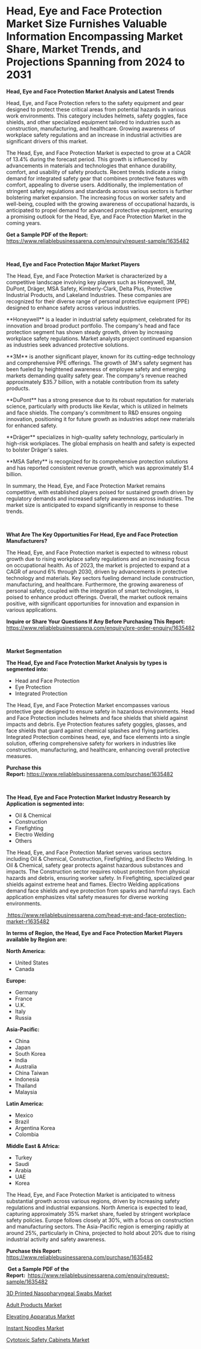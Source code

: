 <p><h1>Head, Eye and Face Protection Market Size Furnishes Valuable Information Encompassing Market Share, Market Trends, and Projections Spanning from 2024 to 2031</h1></p><p><strong>Head, Eye and Face Protection Market Analysis and Latest Trends</strong></p>
<p><p>Head, Eye, and Face Protection refers to the safety equipment and gear designed to protect these critical areas from potential hazards in various work environments. This category includes helmets, safety goggles, face shields, and other specialized equipment tailored to industries such as construction, manufacturing, and healthcare. Growing awareness of workplace safety regulations and an increase in industrial activities are significant drivers of this market.</p><p>The Head, Eye, and Face Protection Market is expected to grow at a CAGR of 13.4% during the forecast period. This growth is influenced by advancements in materials and technologies that enhance durability, comfort, and usability of safety products. Recent trends indicate a rising demand for integrated safety gear that combines protective features with comfort, appealing to diverse users. Additionally, the implementation of stringent safety regulations and standards across various sectors is further bolstering market expansion. The increasing focus on worker safety and well-being, coupled with the growing awareness of occupational hazards, is anticipated to propel demand for advanced protective equipment, ensuring a promising outlook for the Head, Eye, and Face Protection Market in the coming years.</p></p>
<p><strong>Get a Sample PDF of the Report:&nbsp;</strong> <a href="https://www.reliablebusinessarena.com/enquiry/request-sample/1635482?utm_campaign=1285&utm_medium=2&utm_source=Github&utm_content=ia&utm_term=02102024&utm_id=head-eye-and-face-protection">https://www.reliablebusinessarena.com/enquiry/request-sample/1635482</a></p>
<p>&nbsp;</p>
<p><strong>Head, Eye and Face Protection Major Market Players</strong></p>
<p><p>The Head, Eye, and Face Protection Market is characterized by a competitive landscape involving key players such as Honeywell, 3M, DuPont, Dräger, MSA Safety, Kimberly-Clark, Delta Plus, Protective Industrial Products, and Lakeland Industries. These companies are recognized for their diverse range of personal protective equipment (PPE) designed to enhance safety across various industries.</p><p>**Honeywell** is a leader in industrial safety equipment, celebrated for its innovation and broad product portfolio. The company's head and face protection segment has shown steady growth, driven by increasing workplace safety regulations. Market analysts project continued expansion as industries seek advanced protective solutions.</p><p>**3M** is another significant player, known for its cutting-edge technology and comprehensive PPE offerings. The growth of 3M's safety segment has been fueled by heightened awareness of employee safety and emerging markets demanding quality safety gear. The company's revenue reached approximately $35.7 billion, with a notable contribution from its safety products.</p><p>**DuPont** has a strong presence due to its robust reputation for materials science, particularly with products like Kevlar, which is utilized in helmets and face shields. The company's commitment to R&D ensures ongoing innovation, positioning it for future growth as industries adopt new materials for enhanced safety.</p><p>**Dräger** specializes in high-quality safety technology, particularly in high-risk workplaces. The global emphasis on health and safety is expected to bolster Dräger's sales. </p><p>**MSA Safety** is recognized for its comprehensive protection solutions and has reported consistent revenue growth, which was approximately $1.4 billion. </p><p>In summary, the Head, Eye, and Face Protection Market remains competitive, with established players poised for sustained growth driven by regulatory demands and increased safety awareness across industries. The market size is anticipated to expand significantly in response to these trends.</p></p>
<p>&nbsp;</p>
<p><strong>What Are The Key Opportunities For Head, Eye and Face Protection Manufacturers?</strong></p>
<p><p>The Head, Eye, and Face Protection market is expected to witness robust growth due to rising workplace safety regulations and an increasing focus on occupational health. As of 2023, the market is projected to expand at a CAGR of around 6% through 2030, driven by advancements in protective technology and materials. Key sectors fueling demand include construction, manufacturing, and healthcare. Furthermore, the growing awareness of personal safety, coupled with the integration of smart technologies, is poised to enhance product offerings. Overall, the market outlook remains positive, with significant opportunities for innovation and expansion in various applications.</p></p>
<p><strong>Inquire or Share Your Questions If Any Before Purchasing This Report:</strong> <a href="https://www.reliablebusinessarena.com/enquiry/pre-order-enquiry/1635482?utm_campaign=1285&utm_medium=2&utm_source=Github&utm_content=ia&utm_term=02102024&utm_id=head-eye-and-face-protection">https://www.reliablebusinessarena.com/enquiry/pre-order-enquiry/1635482</a></p>
<p>&nbsp;</p>
<p><strong>Market Segmentation</strong></p>
<p><strong>The Head, Eye and Face Protection Market Analysis by types is segmented into:</strong></p>
<p><ul><li>Head and Face Protection</li><li>Eye Protection</li><li>Integrated Protection</li></ul></p>
<p><p>The Head, Eye, and Face Protection Market encompasses various protective gear designed to ensure safety in hazardous environments. Head and Face Protection includes helmets and face shields that shield against impacts and debris. Eye Protection features safety goggles, glasses, and face shields that guard against chemical splashes and flying particles. Integrated Protection combines head, eye, and face elements into a single solution, offering comprehensive safety for workers in industries like construction, manufacturing, and healthcare, enhancing overall protective measures.</p></p>
<p><strong>Purchase this Report:&nbsp;</strong><a href="https://www.reliablebusinessarena.com/purchase/1635482?utm_campaign=1285&utm_medium=2&utm_source=Github&utm_content=ia&utm_term=02102024&utm_id=head-eye-and-face-protection">https://www.reliablebusinessarena.com/purchase/1635482</a></p>
<p>&nbsp;</p>
<p><strong>The Head, Eye and Face Protection Market Industry Research by Application is segmented into:</strong></p>
<p><ul><li>Oil & Chemical</li><li>Construction</li><li>Firefighting</li><li>Electro Welding</li><li>Others</li></ul></p>
<p><p>The Head, Eye, and Face Protection Market serves various sectors including Oil & Chemical, Construction, Firefighting, and Electro Welding. In Oil & Chemical, safety gear protects against hazardous substances and impacts. The Construction sector requires robust protection from physical hazards and debris, ensuring worker safety. In Firefighting, specialized gear shields against extreme heat and flames. Electro Welding applications demand face shields and eye protection from sparks and harmful rays. Each application emphasizes vital safety measures for diverse working environments.</p></p>
<p><a href="https://www.reliablebusinessarena.com/head-eye-and-face-protection-market-r1635482?utm_campaign=1285&utm_medium=2&utm_source=Github&utm_content=ia&utm_term=02102024&utm_id=head-eye-and-face-protection">&nbsp;https://www.reliablebusinessarena.com/head-eye-and-face-protection-market-r1635482</a></p>
<p><strong>In terms of Region, the Head, Eye and Face Protection Market Players available by Region are:</strong></p>
<p>
    <p> <strong> North America: </strong>
        <ul>
            <li>United States</li>
            <li>Canada</li>
        </ul>
        </p> 
    <p> <strong> Europe: </strong>
        <ul>
            <li>Germany</li>
            <li>France</li>
            <li>U.K.</li>
            <li>Italy</li>
            <li>Russia</li>
        </ul>
        </p> 
    <p> <strong> Asia-Pacific: </strong>
        <ul>
            <li>China</li>
            <li>Japan</li>
            <li>South Korea</li>
            <li>India</li>
            <li>Australia</li>
            <li>China Taiwan</li>
            <li>Indonesia</li>
            <li>Thailand</li>
            <li>Malaysia</li>
        </ul>
        </p> 
    <p> <strong> Latin America: </strong>
        <ul>
            <li>Mexico</li>
            <li>Brazil</li>
            <li>Argentina Korea</li>
            <li>Colombia</li>
        </ul>
        </p> 
    <p> <strong> Middle East & Africa: </strong>
        <ul>
            <li>Turkey</li>
            <li>Saudi</li>
            <li>Arabia</li>
            <li>UAE</li>
            <li>Korea</li>
        </ul>
    </p>
    </p>
<p><p>The Head, Eye, and Face Protection Market is anticipated to witness substantial growth across various regions, driven by increasing safety regulations and industrial expansions. North America is expected to lead, capturing approximately 35% market share, fueled by stringent workplace safety policies. Europe follows closely at 30%, with a focus on construction and manufacturing sectors. The Asia-Pacific region is emerging rapidly at around 25%, particularly in China, projected to hold about 20% due to rising industrial activity and safety awareness.</p></p>
<p><strong>Purchase this Report: </strong><a href="https://www.reliablebusinessarena.com/purchase/1635482?utm_campaign=1285&utm_medium=2&utm_source=Github&utm_content=ia&utm_term=02102024&utm_id=head-eye-and-face-protection">https://www.reliablebusinessarena.com/purchase/1635482</a></p>
<p>&nbsp;<strong>Get a Sample PDF of the Report:&nbsp;&nbsp;</strong><a href="https://www.reliablebusinessarena.com/enquiry/request-sample/1635482?utm_campaign=1285&utm_medium=2&utm_source=Github&utm_content=ia&utm_term=02102024&utm_id=head-eye-and-face-protection">https://www.reliablebusinessarena.com/enquiry/request-sample/1635482</a></p>
<p><strong></strong></p>
<p><p><a href="https://issuu.com/reportprime-2/docs/3d-printed-nasopharyngeal-swabs-mar_2e507bdf9d26f0?utm_campaign=1285&utm_medium=2&utm_source=Github&utm_content=ia&utm_term=02102024&utm_id=head-eye-and-face-protection">3D Printed Nasopharyngeal Swabs Market</a></p><p><a href="https://www.linkedin.com/pulse/strategic-market-insights-global-adult-products-2024-zf7cf?utm_campaign=1285&utm_medium=2&utm_source=Github&utm_content=ia&utm_term=02102024&utm_id=head-eye-and-face-protection">Adult Products Market</a></p><p><a href="https://github.com/joannesouthgate/Market-Research-Report-List-5/blob/main/elevating-apparatus-market.md?utm_campaign=1285&utm_medium=2&utm_source=Github&utm_content=ia&utm_term=02102024&utm_id=head-eye-and-face-protection">Elevating Apparatus Market</a></p><p><a href="https://www.linkedin.com/pulse/global-instant-noodles-market-size-expected-reach-cagr-93-report-dbcsf?trackingId=c14B1YV8SDWOweIaZkZ9YA%3D%3D&utm_campaign=1285&utm_medium=2&utm_source=Github&utm_content=ia&utm_term=02102024&utm_id=head-eye-and-face-protection">Instant Noodles Market</a></p><p><a href="https://issuu.com/reportprime-2/docs/cytotoxic-safety-cabinets-market-si_67ecc1136f17d6?utm_campaign=1285&utm_medium=2&utm_source=Github&utm_content=ia&utm_term=02102024&utm_id=head-eye-and-face-protection">Cytotoxic Safety Cabinets Market</a></p></p>